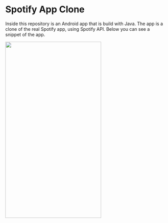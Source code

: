 # Spotify App Clone

Inside this repository is an Android app that is build with Java. The app is a clone of the real Spotify app, using Spotify API. Below you can see a snippet of the app.


<img src="https://github.com/fjollahuruglica/spotifyClone/blob/master/app.gif" height="550" width="300">
